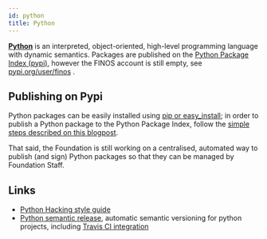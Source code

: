 ```yaml
---
id: python
title: Python
---
```


[**Python**](https://www.python.org/) is an interpreted, object-oriented, high-level programming language with dynamic semantics.  Packages are published on the [Python Package Index (pypi)](https://pypi.python.org/pypi), however the FINOS account is still empty, see [pypi.org/user/finos](https://pypi.org/user/finos/) .

## Publishing on Pypi
Python packages can be easily installed using [pip or easy_install](https://packaging.python.org/pip_easy_install/); in order to publish a Python package to the Python Package Index, follow the [simple steps described on this blogpost](https://peterdowns.com/posts/first-time-with-pypi.html).

That said, the Foundation is still working on a centralised, automated way to publish (and sign) Python packages so that they can be managed by Foundation Staff.

## Links
- [Python Hacking style guide](https://github.com/symphonyoss/python-symphony/blob/master/HACKING.rst)
- [Python semantic release](https://python-semantic-release.readthedocs.io/), automatic semantic versioning for python projects, including [Travis CI integration](https://python-semantic-release.readthedocs.io/en/latest/automatic-releases/travis.html)
